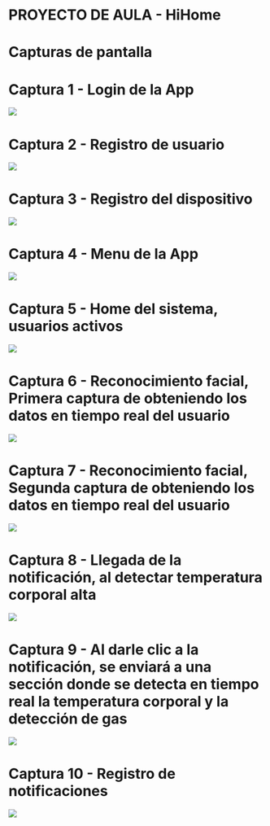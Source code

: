 # PROYECTO DE AULA - HiHome

# Capturas de pantalla

# Captura 1 - Login de la App

![](https://github.com/proyectoaulahihome/hihome/blob/main/pahihome/Pantallas/login.png)

# Captura 2 - Registro de usuario

![](https://github.com/proyectoaulahihome/hihome/blob/main/pahihome/Pantallas/registrousuario.png)

# Captura 3 - Registro del dispositivo

![](https://github.com/proyectoaulahihome/hihome/blob/main/pahihome/Pantallas/registrodispositivo.png)

# Captura 4 - Menu de la App

![](https://github.com/proyectoaulahihome/hihome/blob/main/pahihome/Pantallas/menu.png)

# Captura 5 - Home del sistema, usuarios activos

![](https://github.com/proyectoaulahihome/hihome/blob/main/pahihome/Pantallas/home.png)

# Captura 6 - Reconocimiento facial, Primera captura de obteniendo los datos en tiempo real del usuario

![](https://github.com/proyectoaulahihome/hihome/blob/main/pahihome/Pantallas/reconocimientotiemporeal.png)

# Captura 7 - Reconocimiento facial, Segunda captura de obteniendo los datos en tiempo real del usuario

![](https://github.com/proyectoaulahihome/hihome/blob/main/pahihome/Pantallas/reconocimientotiemporeal.png)

# Captura 8 - Llegada de la notificación, al detectar temperatura corporal alta

![](https://github.com/proyectoaulahihome/hihome/blob/main/pahihome/Pantallas/notificacion.png)

# Captura 9 - Al darle clic a la notificación, se enviará a una sección donde se detecta en tiempo real la temperatura corporal y la detección de gas

![](https://github.com/proyectoaulahihome/hihome/blob/main/pahihome/Pantallas/tiemporealgastemperatura.png)

# Captura 10 - Registro de notificaciones

![](https://github.com/proyectoaulahihome/hihome/blob/main/pahihome/Pantallas/notificacionesregistradas.png)





